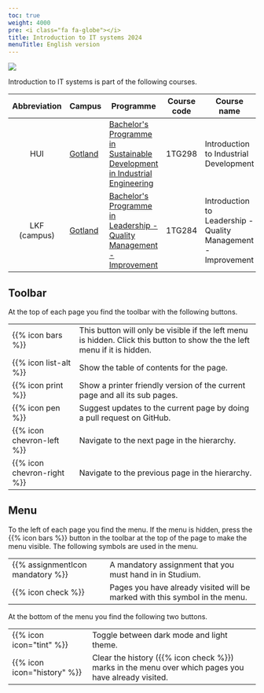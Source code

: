 ```yaml
---
toc: true
weight: 4000
pre: <i class="fa fa-globe"></i>
title: Introduction to IT systems 2024
menuTitle: English version
---
```


![](images/uu-full-logo-dark.png?classes=uu-full-logo&lightbox=false)

Introduction to IT systems is part of the following courses. 


[uu]:       https://www.uu.se/
[teknat]:   https://teknat.uu.se/utbildning/student/

[ångström]: https://angstrom.uu.se/
[ångström]: https://www.polacksbacken.uu.se/
[got]: https://www.uu.se/en/campus/gotland
[slu]: https://www.slu.se/


| Abbreviation    | Campus                                     | Programme                                                                    | Course code | Course name                                          |
|:---------------:|----------------------------------------------|------------------------------------------------------------------------------|:-----------:|------------------------------------------------------|
| HUI             | [Gotland][got]                               | [Bachelor's Programme in Sustainable Development in Industrial Engineering][HUI]                  | 1TG298      | Introduction to Industrial Development             |
| LKF (campus)    | [Gotland][got]                               | [Bachelor's Programme in Leadership - Quality Management - Improvement][KandLedarskap]        | 1TG284      | Introduction to Leadership - Quality Management - Improvement |


[KandLedarskap]: https://www.uu.se/en/admissions/master/selma/program/?pKod=TKV1K
[HUI]: https://uu.se/en/admissions/master/selma/program/?pKod=THU1Y


## Toolbar

At the top of each page you find the toolbar with the following buttons.


<table class="icon-list">
<tr>
  <td>
    {{% icon bars %}}
  </td>
  <td>
    This button will only be visible if the left menu is hidden. Click this button to show the the left menu if it is hidden. 
  </td>
</tr>
<tr>
  <td>
    {{% icon list-alt %}}
  </td>
  <td>
    Show the table of contents for the page.
  </td>
</tr>
<tr>
  <td>
    {{% icon print %}}
  </td>
  <td>
    Show a printer friendly version of the current page and all its sub pages. 
  </td>
</tr>
<tr>
  <td>
    {{% icon pen %}}
  </td>
  <td>
    Suggest updates to the current page by doing a pull request on GitHub. 
  </td>
</tr>
<tr>
  <td>
    {{% icon chevron-left %}}
  </td>
  <td>
    Navigate to the next page in the hierarchy. 
  </td>
</tr>
<tr>
  <td>
   {{% icon chevron-right %}}
  </td>
  <td>
    Navigate to the previous page in the hierarchy. 
  </td>
</tr>
</table>


## Menu

To the left of each page you find the menu. If the menu is hidden, press the 
{{% icon bars %}} button in the toolbar at the top of the page to make the menu
visible. The following symbols are used in the menu. 


<table class="icon-list">
<!-- tr>
  <td>
   {{% assignmentIcon github %}}
  </td>
  <td>
    Instructions on how to download source code from GitHub.
  </td>
</tr-->
<tr>
  <td>
    {{% assignmentIcon mandatory %}}
  </td>
  <td>
    A mandatory assignment that you must hand in in Studium. 
  </td>
</tr>
<tr>
  <td>
   {{% icon check %}}
  </td>
  <td>
    Pages you have already visited will be marked with this symbol in the menu. 
  </td>
</tr>
<!-- tr>
  <td>
   {{% assignmentIcon higher-grade %}}
  </td>
  <td>
     Optional assignment for higher grade.
  </td>
</tr-->
</table>

At the bottom of the menu you find the following two buttons. 
<table class="icon-list">
<tr>
  <td>
 {{% icon icon="tint" %}}
  </td>
  <td>
    Toggle between dark mode and light theme. 
  </td>
</tr>
<tr>
  <td>
   {{% icon icon="history" %}}
  </td>
  <td>
    Clear the history ({{% icon check %}}) marks in the menu over which pages you have already visited. 
  </td>
</tr>
</table>